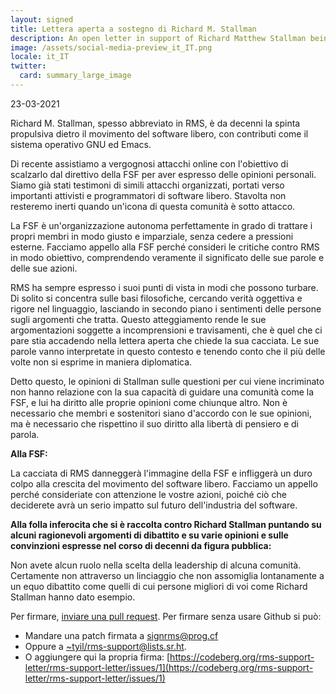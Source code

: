 ```yaml
---
layout: signed
title: Lettera aperta a sostegno di Richard M. Stallman
description: An open letter in support of Richard Matthew Stallman being reinstated by the Free Software Foundation
image: /assets/social-media-preview_it_IT.png
locale: it_IT
twitter:
  card: summary_large_image
---
```


23-03-2021

Richard M. Stallman, spesso abbreviato in RMS,
è da decenni la spinta propulsiva dietro
il movimento del software libero,
con contributi come il sistema operativo GNU
ed Emacs.

Di recente assistiamo a vergognosi attacchi online
con l'obiettivo di scalzarlo dal direttivo della FSF
per aver espresso delle opinioni personali. Siamo già stati testimoni
di simili attacchi organizzati, portati verso
importanti attivisti e programmatori di software libero.
Stavolta non resteremo inerti quando un'icona
di questa comunità è sotto attacco.

La FSF è un'organizzazione autonoma perfettamente in grado di trattare
i propri membri in modo giusto e imparziale, senza
cedere a pressioni esterne.  Facciamo appello alla
FSF perché consideri le critiche contro RMS in modo obiettivo,
comprendendo veramente il significato delle sue parole e delle sue azioni.

RMS ha sempre espresso i suoi punti di vista in modi
che possono turbare. Di solito si concentra sulle
basi filosofiche, cercando verità oggettiva
e rigore nel linguaggio, lasciando in secondo piano i
sentimenti delle persone sugli argomenti che tratta.
Questo atteggiamento rende le sue argomentazioni
soggette a incomprensioni e travisamenti, che è quel che ci pare stia accadendo
nella lettera aperta che chiede la sua cacciata.
Le sue parole vanno interpretate in questo contesto e
tenendo conto che il più delle volte
non si esprime in maniera diplomatica.

Detto questo, le opinioni di Stallman sulle questioni
per cui viene incriminato non hanno relazione con
la sua capacità di guidare una comunità come la FSF,
e lui ha diritto alle proprie opinioni come chiunque altro.
Non è necessario che membri e sostenitori siano
d'accordo con le sue opinioni, ma è necessario che rispettino
il suo diritto alla libertà di pensiero e di parola.

**Alla FSF:**

La cacciata di RMS danneggerà l'immagine della FSF e infliggerà
un duro colpo alla crescita del movimento del software libero.
Facciamo un appello perché consideriate con attenzione le vostre azioni,
poiché ciò che deciderete avrà un serio impatto
sul futuro dell'industria del software.


**Alla folla inferocita che si è raccolta contro Richard Stallman
puntando su alcuni ragionevoli argomenti di dibattito e su varie opinioni e sulle convinzioni
espresse nel corso di decenni da figura pubblica:**

Non avete alcun ruolo nella scelta della leadership di alcuna comunità.
Certamente non attraverso un linciaggio che non assomiglia
lontanamente a un equo dibattito come quelli di cui
persone migliori di voi come Richard Stallman hanno dato esempio.

Per firmare, [inviare una pull request](https://github.com/rms-support-letter/rms-support-letter.github.io/pulls).
Per firmare senza usare Github si può:
- Mandare una patch firmata a [signrms@prog.cf](mailto:signrms@prog.cf)
- Oppure a [~tyil/rms-support@lists.sr.ht](mailto:~tyil/rms-support@lists.sr.ht).
- O aggiungere qui la propria firma: [https://codeberg.org/rms-support-letter/rms-support-letter/issues/1](https://codeberg.org/rms-support-letter/rms-support-letter/issues/1)
